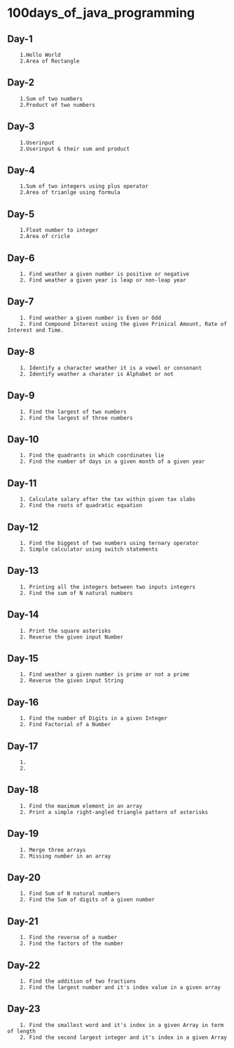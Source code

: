 # 100days_of_java_programming

## Day-1
        1.Hello World
        2.Area of Rectangle 
## Day-2
        1.Sum of two numbers
        2.Product of two numbers
## Day-3
        1.Userinput
        2.Userinput & their sum and product
## Day-4 
        1.Sum of two integers using plus operator
        2.Area of trianlge using formula
## Day-5
        1.Float number to integer
        2.Area of cricle
## Day-6 
        1. Find weather a given number is positive or negative
        2. Find weather a given year is leap or non-leap year
## Day-7
        1. Find weather a given number is Even or Odd
        2. Find Compound Interest using the given Prinical Amount, Rate of Interest and Time.
## Day-8
        1. Identify a character weather it is a vowel or consonant
        2. Identify weather a charater is Alphabet or not
## Day-9
        1. Find the largest of two numbers
        2. Find the largest of three numbers
## Day-10
        1. Find the quadrants in which coordinates lie
        2. Find the number of days in a given month of a given year
## Day-11
        1. Calculate salary after the tax within given tax slabs
        2. Find the roots of quadratic equation
## Day-12
        1. Find the biggest of two numbers using ternary operator
        2. Simple calculator using switch statements
## Day-13
        1. Printing all the integers between two inputs integers
        2. Find the sum of N natural numbers
## Day-14
        1. Print the square asterisks
        2. Reverse the given input Number
## Day-15
        1. Find weather a given number is prime or not a prime
        2. Reverse the given input String
## Day-16
        1. Find the number of Digits in a given Integer
        2. Find Factorial of a Number
## Day-17
        1.
        2.
## Day-18
        1. Find the maximum element in an array
        2. Print a simple right-angled triangle pattern of asterisks
## Day-19
        1. Merge three arrays
        2. Missing number in an array
## Day-20
        1. Find Sum of N natural numbers
        2. Find the Sum of digits of a given number 
## Day-21
        1. Find the reverse of a number
        2. Find the factors of the number
## Day-22
        1. Find the addition of two fractions
        2. Find the largest number and it's index value in a given array
## Day-23
        1. Find the smallest word and it's index in a given Array in term of length
        2. Find the second largest integer and it's index in a given Array